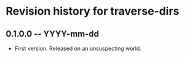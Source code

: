 # Revision history for traverse-dirs

## 0.1.0.0 -- YYYY-mm-dd

* First version. Released on an unsuspecting world.
